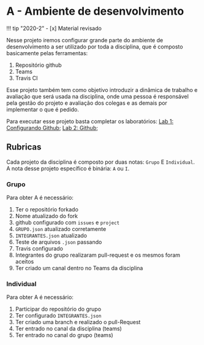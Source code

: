 # A - Ambiente de desenvolvimento

!!! tip "2020-2"
    - [x] Material revisado

Nesse projeto iremos configurar grande parte do ambiente de desenvolvimento a ser utilizado por toda a disciplina, que é composto basicamente pelas ferramentas:

1. Repositório github
1. Teams
1. Travis CI

Esse projeto também tem como objetivo introduzir a dinâmica de trabalho e avaliação que será usada na disciplina, onde uma pessoa é responsável pela gestão do projeto e avaliação dos colegas e as demais por implementar o que é pedido.

Para executar esse projeto basta completar os laboratórios: [Lab 1: Configurando Github](/A-Ambiente-Lab-1); [Lab 2: Github](A-Ambiente-Lab-2/);

## Rubricas

Cada projeto da disciplina é composto por duas notas: `Grupo` E `Individual`. A nota desse projeto específico é binária: `A` ou `I`.

### Grupo

Para obter A é necessário:

1. Ter o repositório forkado
1. Nome atualizado do fork
1. github configurado com `issues` e `project`
1. `GRUPO.json` atualizado corretamente
1. `INTEGRANTES.json` atualizado
1. Teste de arquivos `.json` passando
1. Travis configurado
1. Integrantes do grupo realizaram pull-request e os mesmos foram aceitos
1. Ter criado um canal dentro no Teams da disciplina

### Individual

Para obter A é necessário:

1. Participar do repositório do grupo
1. Ter configurado `INTEGRANTES.json`
1. Ter criado uma branch e realizado o pull-Request
1. Ter entrado no canal da disciplina (teams)
1. Ter entrado no canal do grupo (teams)
